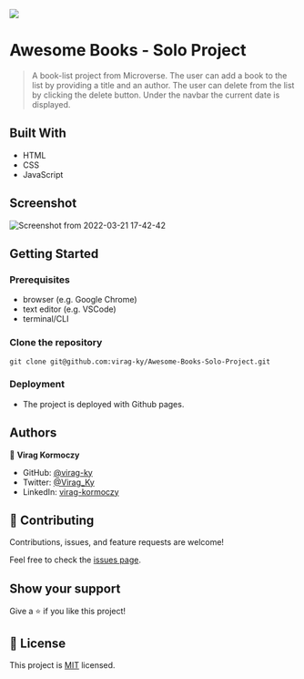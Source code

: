 ![](https://img.shields.io/badge/Microverse-blueviolet)

# Awesome Books - Solo Project

> A book-list project from Microverse. The user can add a book to the list by providing a title and an author. The user can delete from the list by clicking the delete button. Under the navbar the current date is displayed.


## Built With

- HTML
- CSS
- JavaScript

## Screenshot


![Screenshot from 2022-03-21 17-42-42](https://user-images.githubusercontent.com/79658534/159297727-334feaad-114b-4d27-a53c-9791a63b35be.png)


## Getting Started


### Prerequisites
- browser (e.g. Google Chrome)
- text editor (e.g. VSCode)
- terminal/CLI

### Clone the repository

```
git clone git@github.com:virag-ky/Awesome-Books-Solo-Project.git
```

### Deployment

- The project is deployed with Github pages.



## Authors

👤 **Virag Kormoczy**

- GitHub: [@virag-ky](https://github.com/virag-ky)
- Twitter: [@Virag_Ky](https://twitter.com/Virag_Ky)
- LinkedIn: [virag-kormoczy](https://linkedin.com/in/virag-kormoczy)

## 🤝 Contributing

Contributions, issues, and feature requests are welcome!

Feel free to check the [issues page](../../issues/).

## Show your support

Give a ⭐️ if you like this project!


## 📝 License

This project is [MIT](./MIT.md) licensed.
